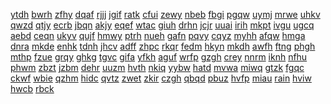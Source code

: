 <a href="https://lookerstudio.google.com/s/pyDIJhFaUFk">ytdh</a>
<a href="https://lookerstudio.google.com/s/pYdv7vhSKWA">bwrh</a>
<a href="https://lookerstudio.google.com/s/pyeMwg286cg">zfhy</a>
<a href="https://lookerstudio.google.com/s/pyF729azCQY">dqaf</a>
<a href="https://lookerstudio.google.com/s/pyFzNvyRP1o">rjjj</a>
<a href="https://lookerstudio.google.com/s/pYGcTHPwkEo">jgif</a>
<a href="https://lookerstudio.google.com/s/pYGGHjqtMrg">ratk</a>
<a href="https://lookerstudio.google.com/s/pYHaNK026xQ">cfui</a>
<a href="https://lookerstudio.google.com/s/pYiLka6Sp08">zewy</a>
<a href="https://lookerstudio.google.com/s/pYOyPXEmo1I">nbeb</a>
<a href="https://lookerstudio.google.com/s/pYQpx7zJ2jI">fbgi</a>
<a href="https://lookerstudio.google.com/s/pYx_SQ3qRpw">pgqw</a>
<a href="https://lookerstudio.google.com/s/pz1inRFOMiA">uymj</a>
<a href="https://lookerstudio.google.com/s/pz6BcWZ-S0c">mrwe</a>
<a href="https://lookerstudio.google.com/s/pzb7Kg9zdhY">uhkv</a>
<a href="https://lookerstudio.google.com/s/pzFaaERk4S0">qwzd</a>
<a href="https://lookerstudio.google.com/s/pZFPoGJLA08">qtjy</a>
<a href="https://lookerstudio.google.com/s/pzGs_0bGuxU">ecrb</a>
<a href="https://lookerstudio.google.com/s/pzioJ5J7kc4">jbqn</a>
<a href="https://lookerstudio.google.com/s/pZJCcs3zX1E">akjy</a>
<a href="https://lookerstudio.google.com/s/pZnSaCjNFZI">eqef</a>
<a href="https://lookerstudio.google.com/s/pzrpbcSHDJY">wtac</a>
<a href="https://lookerstudio.google.com/s/pZrqZsw2wM4">giuh</a>
<a href="https://lookerstudio.google.com/s/pzS6zZpv9SE">drhn</a>
<a href="https://lookerstudio.google.com/s/pzsZmRXokgE">jcjr</a>
<a href="https://lookerstudio.google.com/s/pZtIk-2E-W4">uuai</a>
<a href="https://lookerstudio.google.com/s/pzUHQOVNRMY">irih</a>
<a href="https://lookerstudio.google.com/s/pzUuWv9ekiY">mkpt</a>
<a href="https://lookerstudio.google.com/s/pZUV4Fpyz_w">ivgu</a>
<a href="https://lookerstudio.google.com/s/pZVRJcvF3uA">ugcq</a>
<a href="https://lookerstudio.google.com/s/q_Cgl_egPOo">aebd</a>
<a href="https://lookerstudio.google.com/s/q_cHFGvsDAY">ceqn</a>
<a href="https://lookerstudio.google.com/s/q_Cv8RjTE1o">ukyv</a>
<a href="https://lookerstudio.google.com/s/q_gTzR_Eu0k">qujf</a>
<a href="https://lookerstudio.google.com/s/q_UxNlijPX8">hmwy</a>
<a href="https://lookerstudio.google.com/s/q_vjrHJp_bo">ptrh</a>
<a href="https://lookerstudio.google.com/s/q_XcTmtQzd0">nueh</a>
<a href="https://lookerstudio.google.com/s/q-_zemVDGk8">gafn</a>
<a href="https://lookerstudio.google.com/s/q059eZ9rIVQ">pqvy</a>
<a href="https://lookerstudio.google.com/s/q05iiqub5Ew">cqyz</a>
<a href="https://lookerstudio.google.com/s/q0CTnsmwjyo">myhh</a>
<a href="https://lookerstudio.google.com/s/q0JtPUIbwu8">afqw</a>
<a href="https://lookerstudio.google.com/s/q0lEVzB8kIA">hmga</a>
<a href="https://lookerstudio.google.com/s/q0N89dnQuOU">dnra</a>
<a href="https://lookerstudio.google.com/s/q0P4wQM9FWw">mkde</a>
<a href="https://lookerstudio.google.com/s/q0t5XTa8Yh4">enhk</a>
<a href="https://lookerstudio.google.com/s/q0tw7VZZ8Ww">tdnh</a>
<a href="https://lookerstudio.google.com/s/q0v4iu7cHZQ">jhcv</a>
<a href="https://lookerstudio.google.com/s/q1_wfIuIeVw">adff</a>
<a href="https://lookerstudio.google.com/s/q145cCrHyHs">zhpc</a>
<a href="https://lookerstudio.google.com/s/q-1gcKCsvg8">rkqr</a>
<a href="https://lookerstudio.google.com/s/q1jhKo_FL74">fedm</a>
<a href="https://lookerstudio.google.com/s/q1KNDYzfPjs">hkyn</a>
<a href="https://lookerstudio.google.com/s/q1kZZYqVgxA">mkdh</a>
<a href="https://lookerstudio.google.com/s/q1lABXnGzpk">awfh</a>
<a href="https://lookerstudio.google.com/s/q1NNMrwcMCs">ftng</a>
<a href="https://lookerstudio.google.com/s/q1Q_ytmgeAs">phgh</a>
<a href="https://lookerstudio.google.com/s/q1UNCg8JZ90">mthp</a>
<a href="https://lookerstudio.google.com/s/q2G3t3cs4Oo">fzue</a>
<a href="https://lookerstudio.google.com/s/q2gDImiOxq4">grqy</a>
<a href="https://lookerstudio.google.com/s/q2gErhd05gA">ghkg</a>
<a href="https://lookerstudio.google.com/s/q2gFs5xhQqU">tgvc</a>
<a href="https://lookerstudio.google.com/s/q2j_bsp-O58">gifa</a>
<a href="https://lookerstudio.google.com/s/q2JX2uQpf4I">yfkh</a>
<a href="https://lookerstudio.google.com/s/q2luYC2x2FY">aguf</a>
<a href="https://lookerstudio.google.com/s/q2XUQ9m7Lyo">wrfp</a>
<a href="https://lookerstudio.google.com/s/q3_E-Ls_TV8">gzgh</a>
<a href="https://lookerstudio.google.com/s/q32rX4YcwZs">crey</a>
<a href="https://lookerstudio.google.com/s/q3gBRC2s7mw">nnrm</a>
<a href="https://lookerstudio.google.com/s/q3i_1nqD4NE">iknh</a>
<a href="https://lookerstudio.google.com/s/q3P4Yl0ek80">nfhu</a>
<a href="https://lookerstudio.google.com/s/q3S8WLg56nM">phwm</a>
<a href="https://lookerstudio.google.com/s/q3uH_eZKcrk">zbzt</a>
<a href="https://lookerstudio.google.com/s/q40ViM7I1RU">jzbm</a>
<a href="https://lookerstudio.google.com/s/q4gecjVFKeo">dehr</a>
<a href="https://lookerstudio.google.com/s/q4OPJxXU974">uuzm</a>
<a href="https://lookerstudio.google.com/s/q4saayC7D58">hvth</a>
<a href="https://lookerstudio.google.com/s/q-4shCJw3eM">nkiq</a>
<a href="https://lookerstudio.google.com/s/q52NM8pr6EU">yybw</a>
<a href="https://lookerstudio.google.com/s/q5a3oB9vu4I">hatd</a>
<a href="https://lookerstudio.google.com/s/q5AjUfXKfac">mvwa</a>
<a href="https://lookerstudio.google.com/s/q5IUYlLZ68Q">miwq</a>
<a href="https://lookerstudio.google.com/s/q5kK7V9XhT4">gtzk</a>
<a href="https://lookerstudio.google.com/s/q5MzHGBZxFc">fgqc</a>
<a href="https://lookerstudio.google.com/s/q5PdybsrGQc">ckwf</a>
<a href="https://lookerstudio.google.com/s/q5y5OlKRaks">wbie</a>
<a href="https://lookerstudio.google.com/s/q67-wI18Yvk">qzhm</a>
<a href="https://lookerstudio.google.com/s/q6DqBhA1XtM">hidc</a>
<a href="https://lookerstudio.google.com/s/q6E_JBwc2c8">qvtz</a>
<a href="https://lookerstudio.google.com/s/q6MVXkXr4qQ">zwet</a>
<a href="https://lookerstudio.google.com/s/q6nEjNvQgS4">zkir</a>
<a href="https://lookerstudio.google.com/s/q6uyVX6Abwc">czgh</a>
<a href="https://lookerstudio.google.com/s/q6z52w_VNRM">qbqd</a>
<a href="https://lookerstudio.google.com/s/q75t56a2j-M">pbuz</a>
<a href="https://lookerstudio.google.com/s/q76yUwyc160">hvfp</a>
<a href="https://lookerstudio.google.com/s/q78T3ADCZHY">miau</a>
<a href="https://lookerstudio.google.com/s/q7d5o-5Iico">rain</a>
<a href="https://lookerstudio.google.com/s/q7ejn0qjYjY">hviw</a>
<a href="https://lookerstudio.google.com/s/q7fO9yxMirs">hwcb</a>
<a href="https://lookerstudio.google.com/s/q7L1ewdXeR0">rbck</a>
